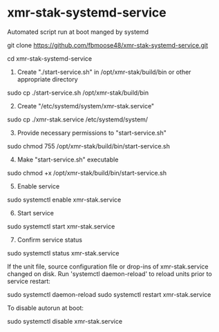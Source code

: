 # xmr-stak-systemd-service
Automated script run at boot manged by systemd

git clone https://github.com/fbmoose48/xmr-stak-systemd-service.git

cd xmr-stak-systemd-service

1. Create "./start-service.sh" in /opt/xmr-stak/build/bin or other appropriate directory

sudo cp ./start-service.sh /opt/xmr-stak/build/bin

2. Create "/etc/systemd/system/xmr-stak.service"

sudo cp ./xmr-stak.service /etc/systemd/system/

3. Provide necessary permissions to "start-service.sh"

sudo chmod 755 /opt/xmr-stak/build/bin/start-service.sh

4. Make "start-service.sh" executable

sudo chmod +x /opt/xmr-stak/build/bin/start-service.sh

5. Enable service

sudo systemctl enable xmr-stak.service

6. Start service

sudo systemctl start xmr-stak.service

7. Confirm service status

sudo systemctl status xmr-stak.service


If the unit file, source configuration file or drop-ins of xmr-stak.service changed on disk. Run 'systemctl daemon-reload' to reload units prior to service restart:

sudo systemctl daemon-reload
sudo systemctl restart xmr-stak.service


To disable autorun at boot:

sudo systemctl disable xmr-stak.service
